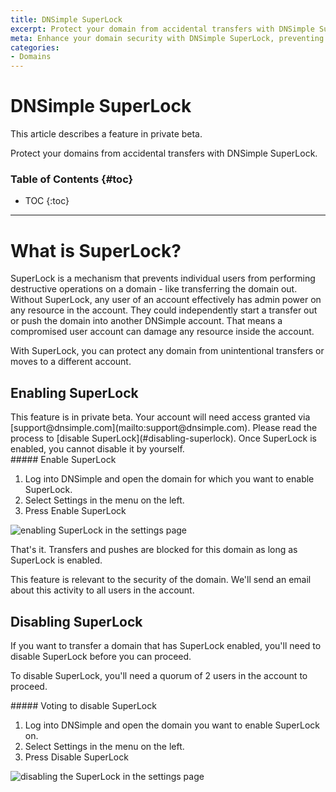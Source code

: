 ```yaml
---
title: DNSimple SuperLock
excerpt: Protect your domain from accidental transfers with DNSimple SuperLock
meta: Enhance your domain security with DNSimple SuperLock, preventing unauthorized transfers and ensuring your valuable assets remain safe and secure.
categories:
- Domains
---
```


# DNSimple SuperLock

<info>
This article describes a feature in private beta.
</info>

Protect your domains from accidental transfers with DNSimple SuperLock.

### Table of Contents {#toc}

* TOC
{:toc}

---

# What is SuperLock?

SuperLock is a mechanism that prevents individual users from performing destructive operations on a domain - like transferring the domain out. Without SuperLock, any user of an account effectively has admin power on any resource in the account. They could independently start a transfer out or push the domain into another DNSimple account. That means a compromised user account can damage any resource inside the account.

With SuperLock, you can protect any domain from unintentional transfers or moves to a different account.

## Enabling SuperLock

<info>
This feature is in private beta. Your account will need access granted via [support@dnsimple.com](mailto:support@dnsimple.com).
</info>

<warning>
Please read the process to [disable SuperLock](#disabling-superlock). Once SuperLock is enabled, you cannot disable it by yourself.
</warning>


<div class="section-steps" markdown="1">
##### Enable SuperLock

1. Log into DNSimple and open the domain for which you want to enable SuperLock.
1. Select <label>Settings</label> in the menu on the left.
1. Press <label>Enable SuperLock</label>
</div>

![enabling SuperLock in the settings page](/files/superlock-not-enabled.png)

That's it. Transfers and pushes are blocked for this domain as long as SuperLock is enabled.

This feature is relevant to the security of the domain. We'll send an email about this activity to all users in the account.

## Disabling SuperLock

If you want to transfer a domain that has SuperLock enabled, you'll need to disable SuperLock before you can proceed.

To disable SuperLock, you'll need a quorum of 2 users in the account to proceed.

<div class="section-steps" markdown="1">
##### Voting to disable SuperLock

1. Log into DNSimple and open the domain you want to enable SuperLock on.
1. Select <label>Settings</label> in the menu on the left.
1. Press <label>Disable SuperLock</label>
</div>

![disabling the SuperLock in the settings page](/files/superlock-voted.png)
